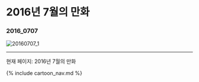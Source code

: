 # 2016년 7월의 만화

### 2016_0707
![20160707_1](/2016_07/20160707_1.jpg)

* * *

현재 페이지: 2016년 7월의 만화

{% include cartoon_nav.md %}
